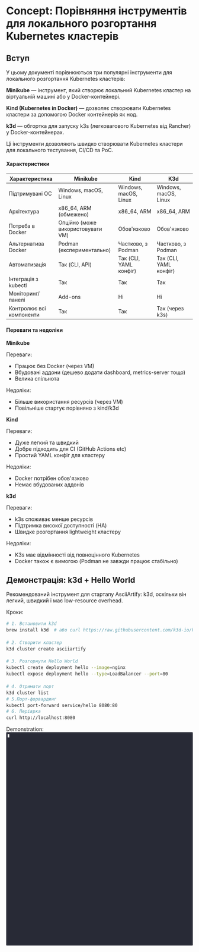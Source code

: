 # Concept: Порівняння інструментів для локального розгортання Kubernetes кластерів
## Вступ 
У цьому документі порівнюються три популярні інструменти для локального розгортання Kubernetes кластерів:

**Minikube** — інструмент, який створює локальний Kubernetes кластер на віртуальній машині або у Docker-контейнері.

**Kind  (Kubernetes in Docker)** — дозволяє створювати Kubernetes кластери за допомогою Docker контейнерів як нод.

**k3d** — обгортка для запуску k3s (легковагового Kubernetes від Rancher) у Docker-контейнерах.

Ці інструменти дозволяють швидко створювати Kubernetes кластери для локального тестування, CI/CD та PoC.


#### Характеристики
| Характеристика                  | Minikube                         | Kind                        | K3d                         |
| ------------------------------- | ------------------------------   | --------------------------- | --------------------------- |
| Підтримувані ОС                 | Windows, macOS, Linux            | Windows, macOS, Linux       | Windows, macOS, Linux       |
| Архітектура                     | x86\_64, ARM (обмежено)          | x86\_64, ARM                | x86\_64, ARM                |
| Потреба в Docker                | Опційно (може використовувати VM)| Обов'язково                 | Обов'язково                 |
| Альтернатива Docker             | Podman (експериментально)        | Частково, з Podman          | Частково, з Podman          |
| Автоматизація                   | Так (CLI, API)                   | Так (CLI, YAML конфіг)      | Так (CLI, YAML конфіг)      |
| Інтеграція з kubectl            | Так                              | Так                         | Так                         |
| Моніторинг/панелі               | Add-ons                          | Ні                          | Ні                          |
| Контролює всі компоненти        | Так                              | Так                         | Так (через k3s)             |

#### Переваги та недоліки

**Minikube**

Переваги:

- Працює без Docker (через VM)
- Вбудовані аддони (дешево додати dashboard, metrics-server тощо)
- Велика спільнота

Недоліки:
- Більше використання ресурсів (через VM)
- Повільніше стартує порівняно з kind/k3d

**Kind**

Переваги:
- Дуже легкий та швидкий
- Добре підходить для CI (GitHub Actions etc)
- Простий YAML конфіг для кластеру

Недоліки:
- Docker потрібен обов'язково
- Немає вбудованих аддонів

**k3d**

Переваги:
- k3s споживає менше ресурсів
- Підтримка високої доступності (HA)
- Швидке розгортання lightweight кластеру

Недоліки:
- K3s має відмінності від повноцінного Kubernetes
- Docker також є вимогою (Podman не завжди працює стабільно)

## Демонстрація: k3d + Hello World

Рекомендований інструмент для стартапу AsciiArtify: k3d, оскільки він легкий, швидкий і має low-resource overhead.

Кроки:
  ```bash
# 1. Встановити k3d
brew install k3d  # або curl https://raw.githubusercontent.com/k3d-io/k3d/main/install.sh | bash

# 2. Створити кластер
k3d cluster create asciiartify

# 3. Розгорнути Hello World
kubectl create deployment hello --image=nginx
kubectl expose deployment hello --type=LoadBalancer --port=80

# 4. Отримати порт
k3d cluster list
# 5.Порт-форвардинг
kubectl port-forward service/hello 8080:80
# 6. Періврка
curl http://localhost:8080
```
Demonstration:
![Demo](../demo/demo.gif)

